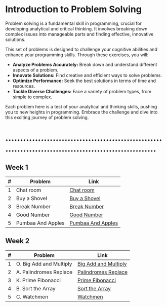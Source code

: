 # Introduction to Problem Solving

Problem solving is a fundamental skill in programming, crucial for developing analytical and critical thinking. It involves breaking down complex issues into manageable parts and finding effective, innovative solutions.

This set of problems is designed to challenge your cognitive abilities and enhance your programming skills. Through these exercises, you will:

- **Analyze Problems Accurately:** Break down and understand different aspects of a problem.
- **Innovate Solutions:** Find creative and efficient ways to solve problems.
- **Optimize Performance:** Seek the best solutions in terms of time and resources.
- **Tackle Diverse Challenges:** Face a variety of problem types, from simple to complex.

Each problem here is a test of your analytical and thinking skills, pushing you to new heights in programming. Embrace the challenge and dive into this exciting journey of problem solving.

# ........................................................................................................

## Week 1

| #   | Problem           | Link                                                                                       |
|-----|-------------------|--------------------------------------------------------------------------------------------|
| 1   | Chat room         | [Chat room](https://codeforces.com/contest/58/problem/A)               |
| 2   | Buy a Shovel      | [Buy a Shovel](https://codeforces.com/contest/732/problem/A)                                |
| 3   | Break Number      | [Break Number](https://codeforces.com/group/MWSDmqGsZm/contest/326907/problem/F)            |
| 4   | Good Number       | [Good Number](https://codeforces.com/group/MWSDmqGsZm/contest/223206/problem/S)             |
| 5   | Pumbaa And Apples | [Pumbaa And Apples](https://codeforces.com/group/MWSDmqGsZm/contest/223207/problem/N)       |








## Week 2

| #   | Problem           | Link                                                                                       |
|-----|-------------------|--------------------------------------------------------------------------------------------|
| 1   | O. Big Add and Multiply       | [Big Add and Multiply](https://codeforces.com/group/MWSDmqGsZm/contest/223338/problem/O)             |
| 2   | A. Palindromes Replace | [Palindromes Replace](https://codeforces.com/group/MWSDmqGsZm/contest/223340/problem/A)       |
| 3   | K. Prime Fibonacci      | [Prime Fibonacci](https://codeforces.com/group/MWSDmqGsZm/contest/223206/problem/K)            |
| 4   | B. Sort the Array         | [Sort the Array](https://codeforces.com/contest/451/problem/B)               |
| 5   | C. Watchmen      | [Watchmen](https://codeforces.com/contest/651/problem/C)                                |
